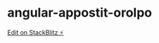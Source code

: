 # angular-appostit-orolpo

[Edit on StackBlitz ⚡️](https://stackblitz.com/edit/angular-appostit-orolpo)